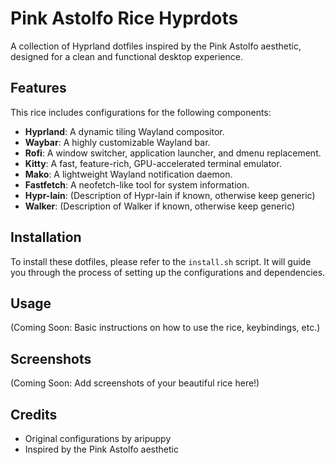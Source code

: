 # Pink Astolfo Rice Hyprdots

A collection of Hyprland dotfiles inspired by the Pink Astolfo aesthetic, designed for a clean and functional desktop experience.

## Features

This rice includes configurations for the following components:

- **Hyprland**: A dynamic tiling Wayland compositor.
- **Waybar**: A highly customizable Wayland bar.
- **Rofi**: A window switcher, application launcher, and dmenu replacement.
- **Kitty**: A fast, feature-rich, GPU-accelerated terminal emulator.
- **Mako**: A lightweight Wayland notification daemon.
- **Fastfetch**: A neofetch-like tool for system information.
- **Hypr-lain**: (Description of Hypr-lain if known, otherwise keep generic)
- **Walker**: (Description of Walker if known, otherwise keep generic)

## Installation

To install these dotfiles, please refer to the `install.sh` script. It will guide you through the process of setting up the configurations and dependencies.

## Usage

(Coming Soon: Basic instructions on how to use the rice, keybindings, etc.)

## Screenshots

(Coming Soon: Add screenshots of your beautiful rice here!)

## Credits

- Original configurations by aripuppy
- Inspired by the Pink Astolfo aesthetic
